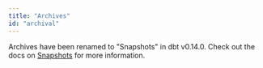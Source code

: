 ```yaml
---
title: "Archives"
id: "archival"
---
```



<Callout type="info" title="Archives are now Snapshots!">

Archives have been renamed to "Snapshots" in dbt v0.14.0. Check out the docs on [Snapshots](snapshots) for more information.

</Callout>



<Lightbox src="/img/docs/building-a-dbt-project/0d01884-sqlcode.png" title="thanks for using dbt :)"/>
